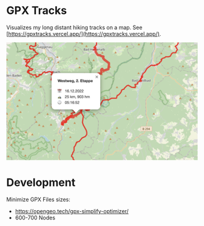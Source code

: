 # GPX Tracks

Visualizes my long distant hiking tracks on a map. See [https://gpxtracks.vercel.app/](https://gpxtracks.vercel.app/).

![Screenshot](hikingmap.png)

# Development
Minimize GPX Files sizes: 
- https://opengeo.tech/gpx-simplify-optimizer/
- 600-700 Nodes